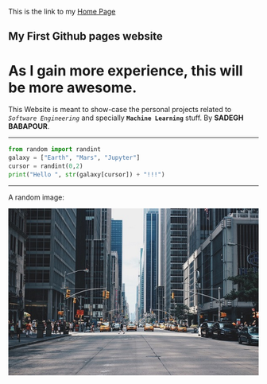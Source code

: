 This is the link to my [Home Page](sadegh-babapour.github.io/)
## My First Github pages website
# As I gain more experience, this will be more awesome.

This Website is meant to show-case the personal projects related to *```Software Engineering```* and specially **```Machine Learning```** stuff.
By **SADEGH BABAPOUR**.


--------------------------------------------------
```python
from random import randint
galaxy = ["Earth", "Mars", "Jupyter"]
cursor = randint(0,2)
print("Hello ", str(galaxy[cursor]) + "!!!")
```

--------------------------------------------------
A random image: 


![alt text](https://raw.githubusercontent.com/sadegh-babapour/sadegh-babapour.github.io/master/assets/images/urban.png "Urban area")
